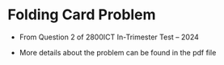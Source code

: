 # Folding Card Problem
- From Question 2 of 2800ICT In-Trimester Test – 2024

- More details about the problem can be found in the pdf file
